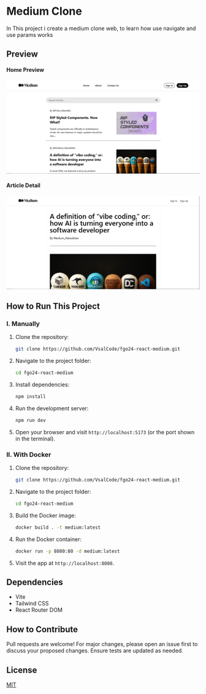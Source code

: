 # Medium Clone

In This project i create a medium clone web, to learn how use navigate and use params works

## Preview

#### Home Preview
![Preview](./src/assets/image.png)

#### Article Detail
![Preview](./src/assets/article.png)


## How to Run This Project

### I. Manually
1. Clone the repository:
   ```bash
   git clone https://github.com/VsalCode/fgo24-react-medium.git
   ```

2. Navigate to the project folder:
   ```bash
   cd fgo24-react-medium
   ```

3. Install dependencies:
   ```bash
   npm install
   ```

4. Run the development server:
   ```bash
   npm run dev
   ```

5. Open your browser and visit `http://localhost:5173` (or the port shown in the terminal).

### II. With Docker
1. Clone the repository:
   ```bash
   git clone https://github.com/VsalCode/fgo24-react-medium.git
   ```

2. Navigate to the project folder:
   ```bash
   cd fgo24-react-medium
   ```

3. Build the Docker image:
   ```bash
   docker build . -t medium:latest
   ```

4. Run the Docker container:
   ```bash
   docker run -p 8080:80 -d medium:latest
   ```

5. Visit the app at `http://localhost:8080`.

## Dependencies
- Vite
- Tailwind CSS
- React Router DOM

## How to Contribute
Pull requests are welcome! For major changes, please open an issue first to discuss your proposed changes. Ensure tests are updated as needed.

## License
[MIT](https://opensource.org/license/mit)
